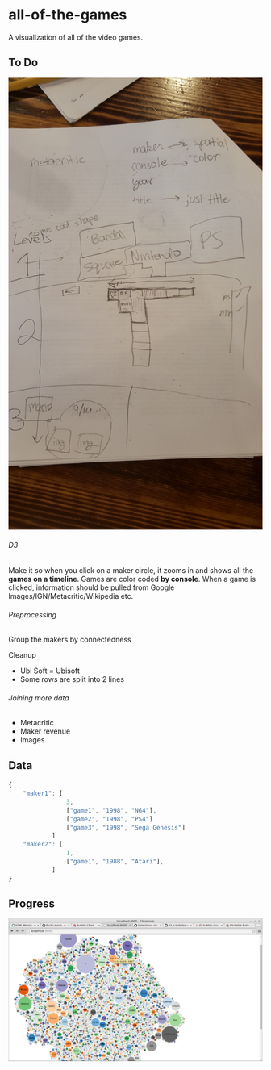 # all-of-the-games
A visualization of all of the video games.

## To Do
![alt tag](docs/plan.jpg)

###### D3
Make it so when you click on a maker circle, it zooms in and shows all the **games on a timeline**.
Games are color coded **by console**.
When a game is clicked, information should be pulled from Google Images/IGN/Metacritic/Wikipedia etc.

###### Preprocessing
Group the makers by connectedness

Cleanup
* Ubi Soft = Ubisoft
* Some rows are split into 2 lines

###### Joining more data
* Metacritic
* Maker revenue
* Images

## Data
```javascript
{
	"maker1": [
				3,
				["game1", "1998", "N64"],
				["game2", "1998", "PS4"]
				["game3", "1998", "Sega Genesis"]
			]
	"maker2": [
				1,
				["game1", "1988", "Atari"],
			]
}
```

## Progress
![alt tag](docs/bubblechart.png)
